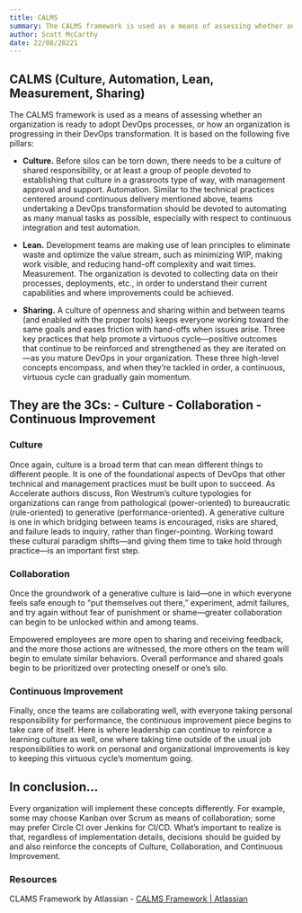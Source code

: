 ```yaml
---
title: CALMS
summary: The CALMS framework is used as a means of assessing whether an organization is ready to adopt DevOps processes
author: Scott McCarthy
date: 22/08/20221
---
```


## CALMS (Culture, Automation, Lean, Measurement, Sharing)

The CALMS framework is used as a means of assessing whether an organization is ready to adopt DevOps processes, or how an organization is progressing in their DevOps transformation. It is based on the following five pillars:

- **Culture.** Before silos can be torn down, there needs to be a culture of shared responsibility, or at least a group of people devoted to establishing that culture in a grassroots type of way, with management approval and support.
  Automation. Similar to the technical practices centered around continuous delivery mentioned above, teams undertaking a DevOps transformation should be devoted to automating as many manual tasks as possible, especially with respect to continuous integration and test automation.

- **Lean.** Development teams are making use of lean principles to eliminate waste and optimize the value stream, such as minimizing WIP, making work visible, and reducing hand-off complexity and wait times.
  Measurement. The organization is devoted to collecting data on their processes, deployments, etc., in order to understand their current capabilities and where improvements could be achieved.

- **Sharing.** A culture of openness and sharing within and between teams (and enabled with the proper tools) keeps everyone working toward the same goals and eases friction with hand-offs when issues arise.
  Three key practices that help promote a virtuous cycle—positive outcomes that continue to be reinforced and strengthened as they are iterated on—as you mature DevOps in your organization. These three high-level concepts encompass, and when they’re tackled in order, a continuous, virtuous cycle can gradually gain momentum.

## They are the 3Cs: - Culture - Collaboration - Continuous Improvement

### Culture

Once again, culture is a broad term that can mean different things to different people. It is one of the foundational aspects of DevOps that other technical and management practices must be built upon to succeed.
As Accelerate authors discuss, Ron Westrum’s culture typologies for organizations can range from pathological (power-oriented) to bureaucratic (rule-oriented) to generative (performance-oriented). A generative culture is one in which bridging between teams is encouraged, risks are shared, and failure leads to inquiry, rather than finger-pointing. Working toward these cultural paradigm shifts—and giving them time to take hold through practice—is an important first step.

### Collaboration

Once the groundwork of a generative culture is laid—one in which everyone feels safe enough to “put themselves out there,” experiment, admit failures, and try again without fear of punishment or shame—greater collaboration can begin to be unlocked within and among teams.

Empowered employees are more open to sharing and receiving feedback, and the more those actions are witnessed, the more others on the team will begin to emulate similar behaviors. Overall performance and shared goals begin to be prioritized over protecting oneself or one’s silo.

### Continuous Improvement

Finally, once the teams are collaborating well, with everyone taking personal responsibility for performance, the continuous improvement piece begins to take care of itself. Here is where leadership can continue to reinforce a learning culture as well, one where taking time outside of the usual job responsibilities to work on personal and organizational improvements is key to keeping this virtuous cycle’s momentum going.

## In conclusion…

Every organization will implement these concepts differently. For example, some may choose Kanban over Scrum as means of collaboration; some may prefer Circle CI over Jenkins for CI/CD. What’s important to realize is that, regardless of implementation details, decisions should be guided by and also reinforce the concepts of Culture, Collaboration, and Continuous Improvement.

### Resources

CLAMS Framework by Atlassian - [CALMS Framework | Atlassian](https://www.atlassian.com/devops/frameworks/calms-framework)
